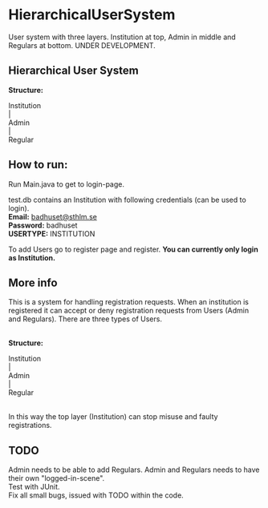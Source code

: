 # HierarchicalUserSystem
User system with three layers. Institution at top, Admin in middle and Regulars at bottom. UNDER DEVELOPMENT.

## Hierarchical User System

<b>Structure:</b>

Institution<br>
    |<br>
  Admin<br>
    |<br>
 Regular<br>


## How to run:
Run Main.java to get to login-page.

test.db contains an Institution with following credentials (can be used to login).<br>
<b>Email:</b> badhuset@sthlm.se<br>
<b>Password:</b> badhuset<br>
<b>USERTYPE:</b> INSTITUTION<br>

To add Users go to register page and register.
<b>You can currently only login as Institution.</b>



## More info

This is a system for handling registration requests. When an institution is registered it can accept or deny registration requests from Users (Admin and Regulars).
There are three types of Users. <br><br>

<b>Structure:</b>

Institution<br>
    |<br>
  Admin<br>
    |<br>
 Regular<br><br>
 
 In this way the top layer (Institution) can stop misuse and faulty registrations.
 <br>
 
 ## TODO
 
 Admin needs to be able to add Regulars. Admin and Regulars needs to have their own "logged-in-scene".<br>
 Test with JUnit.<br>
 Fix all small bugs, issued with TODO within the code.
 
 
